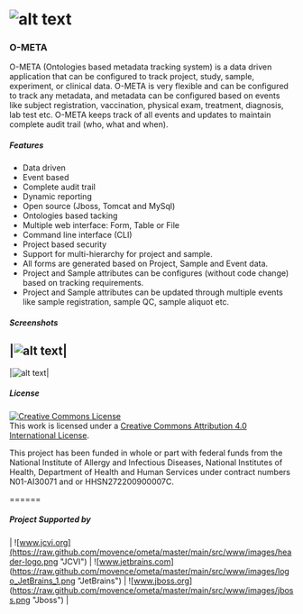 ![alt text](https://raw.github.com/movence/ometa/master/main/src/www/images/ometa_logo.png "O-META")
=====

### O-META

O-META (Ontologies based metadata tracking system) is a data driven application that can be configured to track project, study, sample, experiment, or clinical data. O-META is very flexible and can be configured to track any metadata, and metadata can be configured based on events like subject registration, vaccination, physical exam, treatment, diagnosis, lab test etc. O-META keeps track of all events and updates to maintain complete audit trail (who, what and when).

##### Features
* Data driven 
* Event based
* Complete audit trail 
* Dynamic reporting
* Open source (Jboss, Tomcat and MySql)
* Ontologies based tacking
* Multiple web interface: Form, Table or File
* Command line interface (CLI)
* Project based security
* Support for multi-hierarchy for project and sample.
* All forms are generated based on Project, Sample and Event data.
* Project and Sample attributes can be configures (without code change) based on tracking requirements.
* Project and Sample attributes can be updated through multiple events like sample registration, sample QC, sample aliquot etc.

##### Screenshots
|![alt text](https://raw.github.com/movence/ometa/master/main/src/www/images/screenshot/eventLoader.png "Event Loader")|
------------------------------------------------------
|![alt text](https://raw.github.com/movence/ometa/master/main/src/www/images/screenshot/eventDetail.png "Event Detail")|

##### License
<a rel="license" href="http://creativecommons.org/licenses/by/4.0/"><img alt="Creative Commons License" style="border-width:0" src="http://i.creativecommons.org/l/by/4.0/88x31.png" /></a><br />This work is licensed under a <a rel="license" href="http://creativecommons.org/licenses/by/4.0/">Creative Commons Attribution 4.0 International License</a>.

This project has been funded in whole or part with federal funds from the National Institute of Allergy and Infectious Diseases, National Institutes of Health, Department of Health and Human Services under contract numbers N01-AI30071 and or HHSN272200900007C.

======
##### Project Supported by
| ![www.jcvi.org](https://raw.github.com/movence/ometa/master/main/src/www/images/header-logo.png "JCVI") | ![www.jetbrains.com] (https://raw.github.com/movence/ometa/master/main/src/www/images/logo_JetBrains_1.png "JetBrains") | ![www.jboss.org] (https://raw.github.com/movence/ometa/master/main/src/www/images/jboss.png "Jboss") |

